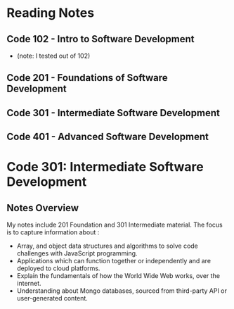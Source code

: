 # Reading Notes

## Code 102 - Intro to Software Development

- (note: I tested out of 102)

## Code 201 - Foundations of Software Development

## Code 301 - Intermediate Software Development

## Code 401 - Advanced Software Development

# Code 301: Intermediate Software Development

## Notes Overview

My notes include 201 Foundation and 301 Intermediate material. The focus is to capture information about :

- Array, and object data structures and algorithms to solve code challenges with JavaScript programming.
- Applications which can function together or independently and are deployed to cloud platforms.
- Explain the fundamentals of how the World Wide Web works, over the internet.
- Understanding about Mongo databases, sourced from third-party API or user-generated content.
